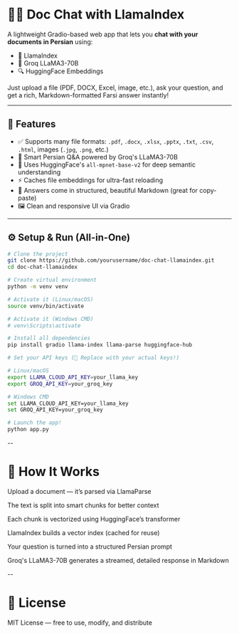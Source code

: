 # 🦙📄 Doc Chat with LlamaIndex

A lightweight Gradio-based web app that lets you **chat with your documents in Persian** using:

- 🧠 LlamaIndex
- 🚀 Groq LLaMA3-70B
- 🔍 HuggingFace Embeddings

Just upload a file (PDF, DOCX, Excel, image, etc.), ask your question, and get a rich, Markdown-formatted Farsi answer instantly!

---

## 🚀 Features

- ✅ Supports many file formats: `.pdf`, `.docx`, `.xlsx`, `.pptx`, `.txt`, `.csv`, `.html`, images (`.jpg`, `.png`, etc.)
- 💬 Smart Persian Q&A powered by Groq's LLaMA3-70B
- 🧠 Uses HuggingFace's `all-mpnet-base-v2` for deep semantic understanding
- ⚡ Caches file embeddings for ultra-fast reloading
- 📑 Answers come in structured, beautiful Markdown (great for copy-paste)
- 🖼️ Clean and responsive UI via Gradio

---

## ⚙️ Setup & Run (All-in-One)

```bash
# Clone the project
git clone https://github.com/yourusername/doc-chat-llamaindex.git
cd doc-chat-llamaindex

# Create virtual environment
python -m venv venv

# Activate it (Linux/macOS)
source venv/bin/activate

# Activate it (Windows CMD)
# venv\Scripts\activate

# Install all dependencies
pip install gradio llama-index llama-parse huggingface-hub

# Set your API keys (🔑 Replace with your actual keys!)

# Linux/macOS
export LLAMA_CLOUD_API_KEY=your_llama_key
export GROQ_API_KEY=your_groq_key

# Windows CMD
set LLAMA_CLOUD_API_KEY=your_llama_key
set GROQ_API_KEY=your_groq_key

# Launch the app!
python app.py

```

--

# 🧠 How It Works
Upload a document — it’s parsed via LlamaParse

The text is split into smart chunks for better context

Each chunk is vectorized using HuggingFace’s transformer

LlamaIndex builds a vector index (cached for reuse)

Your question is turned into a structured Persian prompt

Groq's LLaMA3-70B generates a streamed, detailed response in Markdown

--
# 📄 License

MIT License — free to use, modify, and distribute
